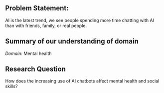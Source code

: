<!--A problem-statement based on your personal experiences-->
## Problem Statement: 
AI is the latest trend, we see people spending more time chatting with AI than with friends, family, or real people.

<!--A summary of your group’s understanding of the problem domain (systems thinking, design thinking).-->
## Summary of our understanding of domain
*Domain:* Mental health

<!--* An actionable research question informed by the realities of your problem domain and your constraints.-->
## Research Question
How does the increasing use of AI chatbots affect mental health and social skills?